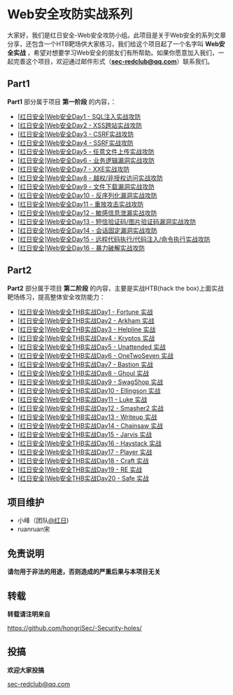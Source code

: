 # Web安全攻防实战系列


大家好，我们是红日安全-Web安全攻防小组。此项目是关于Web安全的系列文章分享，还包含一个HTB靶场供大家练习，我们给这个项目起了一个名字叫 **Web安全实战** ，希望对想要学习Web安全的朋友们有所帮助。如果你愿意加入我们，一起完善这个项目，欢迎通过邮件形式（**sec-redclub@qq.com**）联系我们。

## Part1

**Part1** 部分属于项目 **第一阶段** 的内容，：

* [ [红日安全]Web安全Day1 - SQL注入实战攻防](/Part1/Day1/files/README.md) 
* [ [红日安全]Web安全Day2 - XSS跨站实战攻防](/Part1/Day2/files/README.md) 
* [ [红日安全]Web安全Day3 - CSRF实战攻防](/blob/master/Part1/day3/files/README.md) 
* [ [红日安全]Web安全Day4 - SSRF实战攻防](/Part1/Day4/files/README.md) 
* [ [红日安全]Web安全Day5 - 任意文件上传实战攻防](/Part1/Day5/files/README.md) 
* [ [红日安全]Web安全Day6 - 业务逻辑漏洞实战攻防](/Part1/Day6/files/README.md) 
* [ [红日安全]Web安全Day7 - XXE实战攻防](/Part1/Day7/files/README.md) 
* [ [红日安全]Web安全Day8 - 越权/非授权访问实战攻防](/Part1/Day8/files/README.md) 
* [[红日安全]Web安全Day9 - 文件下载漏洞实战攻防](/Part1/Day9/files/README.md) 
* [[红日安全]Web安全Day10 - 反序列化漏洞实战攻防](/Part1/Day10/files/README.md) 
* [[红日安全]Web安全Day11 - 重放攻击实战攻防](/Part1/Day12/files/README.md) 
* [[红日安全]Web安全Day12 - 敏感信息泄漏实战攻防](/Part1/Day13/files/README.md) 
* [[红日安全]Web安全Day13 - 短信验证码/图片验证码漏洞实战攻防](/Part1/Day15/files/README.md) 
* [[红日安全]Web安全Day14 - 会话固定漏洞实战攻防](/Part1/Day16/files/README.md) 
* [[红日安全]Web安全Day15 - 远程代码执行/代码注入/命令执行实战攻防](/Part1/Day17/files/README.md)  
* [[红日安全]Web安全Day16 - 暴力破解实战攻防](/Part1/Day17/files/README.md) 


## Part2

**Part2** 部分属于项目 **第二阶段** 的内容，主要是实战HTB(hack the box)上面实战靶场练习，提高整体安全攻防能力：

* [ [红日安全]Web安全THB实战Day1 - Fortune 实战](/Part1/Day1/files/README.md) 
* [ [红日安全]Web安全THB实战Day2 - Arkham 实战](/Part1/Day2/files/README.md) 
* [ [红日安全]Web安全THB实战Day3 - Helpline 实战](/Part1/Day1/files/README.md) 
* [ [红日安全]Web安全THB实战Day4 - Kryptos 实战](/Part1/Day1/files/README.md) 
* [ [红日安全]Web安全THB实战Day5 - Unattended 实战](/Part1/Day1/files/README.md) 
* [ [红日安全]Web安全THB实战Day6 - OneTwoSeven 实战](/Part1/Day1/files/README.md) 
* [ [红日安全]Web安全THB实战Day7 - Bastion 实战](/Part1/Day1/files/README.md) 
* [ [红日安全]Web安全THB实战Day8 - Ghoul 实战](/Part1/Day1/files/README.md) 
* [ [红日安全]Web安全THB实战Day9 - SwagShop 实战](/Part1/Day1/files/README.md) 
* [ [红日安全]Web安全THB实战Day10 - Ellingson 实战](/Part1/Day1/files/README.md) 
* [ [红日安全]Web安全THB实战Day11 - Luke 实战](/Part1/Day1/files/README.md) 
* [ [红日安全]Web安全THB实战Day12 - Smasher2 实战](/Part1/Day1/files/README.md) 
* [ [红日安全]Web安全THB实战Day13 - Writeup 实战](/Part1/Day1/files/README.md) 
* [ [红日安全]Web安全THB实战Day14 - Chainsaw 实战](/Part1/Day1/files/README.md) 
* [ [红日安全]Web安全THB实战Day15 - Jarvis 实战](/Part1/Day1/files/README.md) 
* [ [红日安全]Web安全THB实战Day16 - Haystack 实战](/Part1/Day1/files/README.md) 
* [ [红日安全]Web安全THB实战Day17 - Player 实战](/Part1/Day1/files/README.md) 
* [ [红日安全]Web安全THB实战Day18 - Craft 实战](/Part1/Day1/files/README.md) 
* [ [红日安全]Web安全THB实战Day19 - RE 实战](/Part1/Day1/files/README.md)
* [ [红日安全]Web安全THB实战Day20 - Safe 实战](/Part1/Day1/files/README.md)



## 项目维护

- 小峰（团队[@红日](http://sec-redclub.com/))
- ruanruan宋

## 免责说明

**请勿用于非法的用途，否则造成的严重后果与本项目无关**

## 转载

**转载请注明来自**

https://github.com/hongriSec/-Security-holes/

## 投搞

**欢迎大家投搞**

sec-redclub@qq.com
